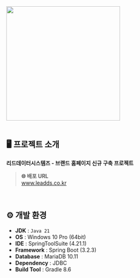 <img src="https://github.com/KwonSsohyun/LDS_Homepage/assets/90014589/5e48f177-ed83-4ddb-a8e9-674ff2d422da" width="300"/>
<br/><br/>

## 🖥️ 프로젝트 소개
**리드데이터시스템즈 - 브랜드 홈페이지 신규 구축 프로젝트**
<br>
> **🌐 배포 URL**   
> www.leadds.co.kr

<br/>

## ⚙️ 개발 환경
- **JDK** : `Java 21`
- **OS** : Windows 10 Pro (64bit)
- **IDE** : SpringToolSuite (4.21.1)
- **Framework** : Spring Boot (3.2.3)
- **Database** : MariaDB 10.11
- **Dependency** : JDBC
- **Build Tool** : Gradle 8.6
